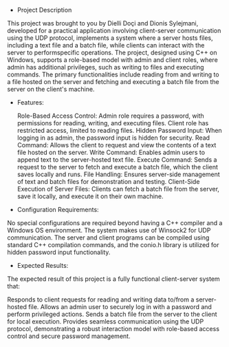 - Project Description

This project was brought to you by Dielli Doçi and Dionis Sylejmani, developed for a practical application involving client-server communication using the UDP protocol, implements a system where a server hosts files,
including a text file and a batch file, while clients can interact with the server to performspecific operations.
The project, designed using C++ on Windows, supports a role-based model with admin and client roles, where admin has additional privileges, such as writing to files and executing commands.
The primary functionalities include reading from and writing to a file hosted on the server and fetching and executing a batch file from the server on the client's machine.

- Features:
 
  Role-Based Access Control:
Admin role requires a password, with permissions for reading, writing, and executing files.
Client role has restricted access, limited to reading files.
  Hidden Password Input:
When logging in as admin, the password input is hidden for security.
  Read Command:
Allows the client to request and view the contents of a text file hosted on the server.
  Write Command:
Enables admin users to append text to the server-hosted text file.
  Execute Command:
Sends a request to the server to fetch and execute a batch file, which the client saves locally and runs.
  File Handling:
Ensures server-side management of text and batch files for demonstration and testing.
  Client-Side Execution of Server Files:
Clients can fetch a batch file from the server, save it locally, and execute it on their own machine.

- Configuration Requirements:

No special configurations are required beyond having a C++ compiler and a Windows OS environment. The system makes use of Winsock2 for UDP communication. 
The server and client programs can be compiled using standard C++ compilation commands, and the conio.h library is utilized for hidden password input functionality.

- Expected Results:

The expected result of this project is a fully functional client-server system that:

Responds to client requests for reading and writing data to/from a server-hosted file.
Allows an admin user to securely log in with a password and perform privileged actions.
Sends a batch file from the server to the client for local execution.
Provides seamless communication using the UDP protocol, demonstrating a robust interaction model with role-based access control and secure password management.
